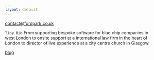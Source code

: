 ```yaml
---
layout: default
---
```


contact@fordpark.co.uk

`Tiny Bio` From supporting bespoke software for blue chip companies in west London to onsite support at a international law firm in the heart of London to director of live experience at a city centre church in Glasgow.

[blog](http://fordpark.tumblr.com)